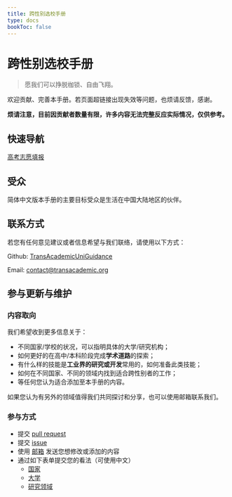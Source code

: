 ```yaml
---
title: 跨性别选校手册
type: docs
bookToc: false
---
```


# 跨性别选校手册

> 愿我们可以挣脱枷锁、自由飞翔。

欢迎贡献、完善本手册。若页面超链接出现失效等问题，也烦请反馈，感谢。

**烦请注意，目前因贡献者数量有限，许多内容无法完整反应实际情况，仅供参考。**

## 快速导航

[高考志愿填报](docs/universities/Asia/East-Asia/PROC-undergraduate/)

## 受众

简体中文版本手册的主要目标受众是生活在中国大陆地区的伙伴。

## 联系方式

若您有任何意见建议或者信息希望与我们联络，请使用以下方式：

Github: [TransAcademicUniGuidance](https://github.com/Linzh7/TransAcademicUniGuide)

Email: [contact@transacademic.org](mailto:contact@transacademic.org)

## 参与更新与维护

### 内容取向

我们希望收到更多信息关于：
- 不同国家/学校的状况，可以指明具体的大学/研究机构；
- 如何更好的在高中/本科阶段完成**学术道路**的探索；
- 有什么样的技能是**工业界的研究或开发**常用的，如何准备此类技能；
- 如何在不同国家、不同的领域内找到适合跨性别者的工作；
- 等任何您认为适合添加至本手册的内容。

如果您认为有另外的领域值得我们共同探讨和分享，也可以使用邮箱联系我们。

### 参与方式

- 提交 [pull request](https://github.com/Linzh7/TransAcademicUniGuide/pulls)
- 提交 [issue](https://github.com/Linzh7/TransAcademicUniGuide/issues)
- 使用 [邮箱](mailto:contact@transacademic.org) 发送您想修改或添加的内容
- 通过如下表单提交您的看法（可使用中文）
  - [国家](https://docs.google.com/forms/d/e/1FAIpQLSfm40NK_kWylDTy-cIhUibpX1LaVx-6vw4EF2x7SgXSIhlXOA/viewform)
  - [大学](https://docs.google.com/forms/d/e/1FAIpQLSdTduZ0wpgJ3W4LDPQ6u_Vm6Gi_AMZYZnwYFl5ifT8SO4yJmA/viewform)
  - [研究领域](https://docs.google.com/forms/d/e/1FAIpQLScgX2iVOC2_5Z3tmbp4kJq6Es2RrEOypUpzaoNIEg-5yNmqFw/viewform)


